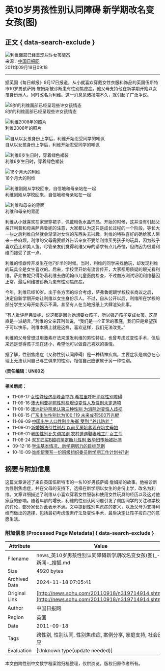# 英10岁男孩性别认同障碍 新学期改名变女孩(图)

## 正文 { data-search-exclude }


![利维面部已经呈现些许女孩情态](https://i1.itc.cn/20110531/96b_622af614_f08c_4eb9_a7b2_4443fb71508f_0.jpg)  
来源：[中国日报网](https://www.chinadaily.com.cn/hqbl/2011-09/18/content_13727451.htm)  
2011年09月18日09:18

---

据英国《每日邮报》9月17日报道，从小就喜欢穿戴女性衣服和饰品的英国伍斯特市10岁男孩萨姆·詹姆斯被诊断患有性别焦虑症。他父母支持他在新学期开始以女孩身份示人，同时改名为利维。这一消息见诸报端不久，就引起了广泛争议。

![8岁的利维面部已经呈现些许女孩情态](https://photocdn.sohu.com/20110918/Img319714915.jpg)  
8岁的利维面部已经呈现些许女孩情态  

![利维2008年的照片](https://photocdn.sohu.com/20110918/Img319714916.jpg)  
利维2008年的照片  

![自从以女孩身份上学后，利维开始忍受同学的嘲讽](https://photocdn.sohu.com/20110918/Img319714917.jpg)  
自从以女孩身份上学后，利维开始忍受同学的嘲讽  

![利维6岁生日时，穿着绿色裙装](https://photocdn.sohu.com/20110918/Img319714918.jpg)  
利维6岁生日时，穿着绿色裙装  

![18个月大的利维](https://photocdn.sohu.com/20110918/Img319714919.jpg)  
18个月大的利维  

![利维刚刚从学校回来，自信地和母亲站在一起](https://photocdn.sohu.com/20110918/Img319714920.jpg)  
利维刚刚从学校回来，自信地和母亲站在一起  

![利维和母亲的背面](https://photocdn.sohu.com/20110918/Img319714921.jpg)  
利维和母亲的背面  

利维从小就喜欢在家里穿裙子，佩戴粉色水晶饰品。开始的时候，这并没有引起父亲菲利普和母亲萨弗鲁妮的注意，大家都认为这只是成长过程的一个阶段，等长大一些之后利维自然就会渐渐对女性的东西失去兴趣。利维的特殊喜好的确给家人带来一些麻烦。利维的父母需要额外告诉亲友不要给利维买男孩子的玩具，因为孩子喜欢芭比和美人鱼。尽管亲友们觉得利维父母的请求有点儿奇怪，但终因为很爱利维而接受了这一点。

利维的怪癖传开发生在他7岁半的时候。当时，利维的同学来找他玩，却发现利维的玩具全是女生喜欢的。后来，学校里开始有流言传开，大家都用质疑的眼光看利维。萨弗鲁妮只得带着利维去伯明翰市儿童医院检查，不过血液测试证明利维基因正常，最后利维被诊断为患有性别焦虑症。

今年，利维已经10岁。出于各方面的综合考虑，萨弗鲁妮跟学校校长商议之后，决定自新学期开始让利维以女生身份示人。不过，自从公开以后，利维所在学校的部分学生父母开始表示不满，甚至有人在当地报纸上大肆渲染此事。

“有人批评萨弗鲁妮，说这都是因为她想要女孩子，所以强迫孩子变成女孩，这简直是一派胡言，”利维的父亲菲利普说，“我们是一个正常的家庭，我们只是希望孩子可以快乐。利维本质上就是这样，喜欢这样，我们无法改变。”

利维的父母曾想过用激素疗法来激发利维的男性特征，也曾考虑过变性手术，但后来还是觉得孩子现在还小，希望他可以做自己喜欢的事情。

据了解，性别焦虑症（又称性别认同障碍）是一种精神疾病，主要症状是病患在心理上无法认同自己与生俱来的性别，相信自己应该属于另一种性别。  

**(责任编辑：UN602)** 

--- 

**相关新闻：**  
- 11-09-17·[女性暨经济高峰会举办 希拉里呼吁消除性别障碍](https://news.sohu.com/20110917/n319642187.shtml)  
- 11-09-16·[澳大利亚护照性别栏增设变性人及性别未定选项](https://news.sohu.com/20110916/n319584802.shtml)  
- 11-09-16·[澳洲新护照承认第三种性别 为消除对变性人歧视](https://news.sohu.com/20110916/n319502274.shtml)  
- 11-09-15·[广东出生性别比为100:119 未来或有500万光棍](https://news.sohu.com/20110915/n319437871.shtml)  
- 11-09-09·[中国出生人口性别比失衡 受到 "养儿防老 "](https://news.sohu.com/20110909/n318889902.shtml)  
- 11-09-01·[新婚姻法引性别战 以前买房坑爹现在坑丈母娘](https://house.focus.cn/news/2011-09-01/1463537.html)  
- 11-09-01·[我国性别比失调加剧 农村遭遇娶妻难工厂女工荒](https://news.sohu.com/20110901/n318040786.shtml)  
- 11-08-24·[泥瓦匠买B超机鉴定胎儿性别 致孕妇堕胎被批捕](https://news.sohu.com/20110824/n317162629.shtml)  
- 09-12-16·[学生基本情况、新学期努力的目标范例](https://wenda.sohu.com/question/70070321.html?p=w57)  
- 10-10-09·[谁能帮我写一份班级组织委员新学期工作计划书?谢](https://wenda.sohu.com/question/136421368.html?p=w57)

## 摘要与附加信息

<!-- tcd_abstract -->
这篇文章讲述了来自英国伍斯特市的一名10岁男孩萨姆·詹姆斯的故事。他被诊断为性别焦虑症，并在父母的支持下，选择在新学期以女生的身份上学，改名为利维。文章详细描述了利维从小喜欢穿着女性服装和使用女性玩具的经历以及这对他家庭的影响。随着年龄的增长，利维的性别认同问题引发了周围同学的关注和学校的讨论，部分家长对此表示不满。文中提到性别焦虑症的定义，以及父母为支持利维而做出的选择，包括最初考虑激素疗法及变性手术，最后决定让孩子按自己的意愿生活。
<!-- tcd_abstract_end -->

### 附加信息 [Processed Page Metadata] { data-search-exclude }

| Attribute       | Value                                  |
|-----------------|----------------------------------------|
| Filename        | news_英10岁男孩性别认同障碍新学期改名变女孩(图)_-_新闻-_搜狐.md                             |
| Size            | 4920 bytes                           |
| Archived Date   | 2024-11-18 07:05:41                             |
| Original Link   | [http://news.sohu.com/20110918/n319714914.shtml](http://news.sohu.com/20110918/n319714914.shtml)                       |
| Author          | 中国日报网                               |
| Region          | 英国                               |
| Date            | 2011-09-18                                 |
| Tags            | 跨性别, 性别认同, 性别焦虑症, 案例分享, 家庭支持, 社会反应                                 |
| Evaluation            | [Unknown type(update needed)]                                 |
<!-- tcd_table_end -->

本文由跨性别中文数字档案馆归档整理，仅供浏览。版权归原作者所有。
